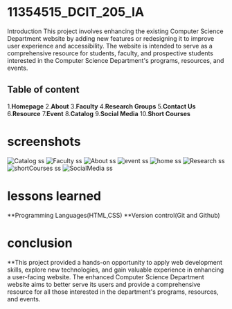 # 11354515_DCIT_205_IA
Introduction
This project involves enhancing the existing Computer Science Department website by adding new features or redesigning it to improve user experience and accessibility. The website is intended to serve as a comprehensive resource for students, faculty, and prospective students interested in the Computer Science Department's programs, resources, and events.

## Table of content

1.**Homepage**
2.**About**
3.**Faculty**
4.**Research Groups**
5.**Contact Us**
6.**Resource**
7.**Event**
8.**Catalog**
9.**Social Media**
10.**Short Courses**


# screenshots
![Catalog ss](https://github.com/huseinib1/11354515_DCIT205/assets/151755545/da42693b-aef2-4bfc-b8bc-b2d3cad85093)
![Faculty ss](https://github.com/huseinib1/11354515_DCIT205/assets/151755545/64f1fe03-dab6-4e58-827d-bea1a654fad9)
![About ss](https://github.com/huseinib1/11354515_DCIT205/assets/151755545/be9de407-6e08-40c9-bfda-5e1d78297142)
![event ss](https://github.com/huseinib1/11354515_DCIT205/assets/151755545/430e31cc-8c6a-4e8f-9c39-2d92568630da)
![home ss](https://github.com/huseinib1/11354515_DCIT205/assets/151755545/4309778c-e9b7-4d08-b420-e3db56353867)
![Research ss](https://github.com/huseinib1/11354515_DCIT205/assets/151755545/ac000c05-8cdf-46b6-8ce7-1f0af94f1c3f)
![shortCourses ss](https://github.com/huseinib1/11354515_DCIT205/assets/151755545/b05725ee-0daa-4c8c-993c-021bd447a825)
![SocialMedia ss](https://github.com/huseinib1/11354515_DCIT205/assets/151755545/198ef115-4cd2-4d90-9cf4-8571f8e32147)




# lessons learned
**Programming Languages(HTML,CSS)
**Version control(Git and Github)

# conclusion
**This project provided a hands-on opportunity to apply web development skills, explore new technologies, and gain valuable experience in enhancing a user-facing website. The enhanced Computer Science Department website aims to better serve its users and provide a comprehensive resource for all those interested in the department's programs, resources, and events.
